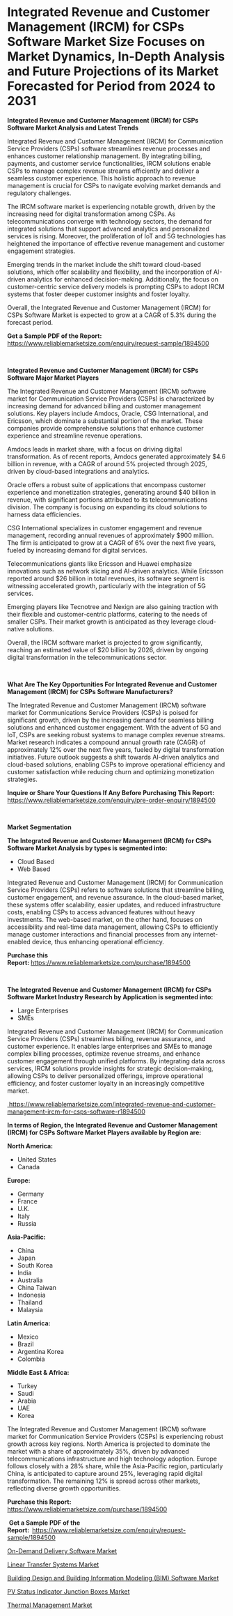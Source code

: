 <p><h1>Integrated Revenue and Customer Management (IRCM) for CSPs Software Market Size Focuses on Market Dynamics, In-Depth Analysis and Future Projections of its Market Forecasted for Period from 2024 to 2031</h1></p><p><strong>Integrated Revenue and Customer Management (IRCM) for CSPs Software Market Analysis and Latest Trends</strong></p>
<p><p>Integrated Revenue and Customer Management (IRCM) for Communication Service Providers (CSPs) software streamlines revenue processes and enhances customer relationship management. By integrating billing, payments, and customer service functionalities, IRCM solutions enable CSPs to manage complex revenue streams efficiently and deliver a seamless customer experience. This holistic approach to revenue management is crucial for CSPs to navigate evolving market demands and regulatory challenges.</p><p>The IRCM software market is experiencing notable growth, driven by the increasing need for digital transformation among CSPs. As telecommunications converge with technology sectors, the demand for integrated solutions that support advanced analytics and personalized services is rising. Moreover, the proliferation of IoT and 5G technologies has heightened the importance of effective revenue management and customer engagement strategies.</p><p>Emerging trends in the market include the shift toward cloud-based solutions, which offer scalability and flexibility, and the incorporation of AI-driven analytics for enhanced decision-making. Additionally, the focus on customer-centric service delivery models is prompting CSPs to adopt IRCM systems that foster deeper customer insights and foster loyalty.</p><p>Overall, the Integrated Revenue and Customer Management (IRCM) for CSPs Software Market is expected to grow at a CAGR of 5.3% during the forecast period.</p></p>
<p><strong>Get a Sample PDF of the Report:&nbsp;</strong> <a href="https://www.reliablemarketsize.com/enquiry/request-sample/1894500?utm_campaign=1131&utm_medium=2&utm_source=Github&utm_content=ia&utm_term=24102024&utm_id=integrated-revenue-and-customer-management-ircm-for-csps-software">https://www.reliablemarketsize.com/enquiry/request-sample/1894500</a></p>
<p>&nbsp;</p>
<p><strong>Integrated Revenue and Customer Management (IRCM) for CSPs Software Major Market Players</strong></p>
<p><p>The Integrated Revenue and Customer Management (IRCM) software market for Communication Service Providers (CSPs) is characterized by increasing demand for advanced billing and customer management solutions. Key players include Amdocs, Oracle, CSG International, and Ericsson, which dominate a substantial portion of the market. These companies provide comprehensive solutions that enhance customer experience and streamline revenue operations.</p><p>Amdocs leads in market share, with a focus on driving digital transformation. As of recent reports, Amdocs generated approximately $4.6 billion in revenue, with a CAGR of around 5% projected through 2025, driven by cloud-based integrations and analytics.</p><p>Oracle offers a robust suite of applications that encompass customer experience and monetization strategies, generating around $40 billion in revenue, with significant portions attributed to its telecommunications division. The company is focusing on expanding its cloud solutions to harness data efficiencies.</p><p>CSG International specializes in customer engagement and revenue management, recording annual revenues of approximately $900 million. The firm is anticipated to grow at a CAGR of 6% over the next five years, fueled by increasing demand for digital services.</p><p>Telecommunications giants like Ericsson and Huawei emphasize innovations such as network slicing and AI-driven analytics. While Ericsson reported around $26 billion in total revenues, its software segment is witnessing accelerated growth, particularly with the integration of 5G services.</p><p>Emerging players like Tecnotree and Nexign are also gaining traction with their flexible and customer-centric platforms, catering to the needs of smaller CSPs. Their market growth is anticipated as they leverage cloud-native solutions.</p><p>Overall, the IRCM software market is projected to grow significantly, reaching an estimated value of $20 billion by 2026, driven by ongoing digital transformation in the telecommunications sector.</p></p>
<p>&nbsp;</p>
<p><strong>What Are The Key Opportunities For Integrated Revenue and Customer Management (IRCM) for CSPs Software Manufacturers?</strong></p>
<p><p>The Integrated Revenue and Customer Management (IRCM) software market for Communications Service Providers (CSPs) is poised for significant growth, driven by the increasing demand for seamless billing solutions and enhanced customer engagement. With the advent of 5G and IoT, CSPs are seeking robust systems to manage complex revenue streams. Market research indicates a compound annual growth rate (CAGR) of approximately 12% over the next five years, fueled by digital transformation initiatives. Future outlook suggests a shift towards AI-driven analytics and cloud-based solutions, enabling CSPs to improve operational efficiency and customer satisfaction while reducing churn and optimizing monetization strategies.</p></p>
<p><strong>Inquire or Share Your Questions If Any Before Purchasing This Report:</strong> <a href="https://www.reliablemarketsize.com/enquiry/pre-order-enquiry/1894500?utm_campaign=1131&utm_medium=2&utm_source=Github&utm_content=ia&utm_term=24102024&utm_id=integrated-revenue-and-customer-management-ircm-for-csps-software">https://www.reliablemarketsize.com/enquiry/pre-order-enquiry/1894500</a></p>
<p>&nbsp;</p>
<p><strong>Market Segmentation</strong></p>
<p><strong>The Integrated Revenue and Customer Management (IRCM) for CSPs Software Market Analysis by types is segmented into:</strong></p>
<p><ul><li>Cloud Based</li><li>Web Based</li></ul></p>
<p><p>Integrated Revenue and Customer Management (IRCM) for Communication Service Providers (CSPs) refers to software solutions that streamline billing, customer engagement, and revenue assurance. In the cloud-based market, these systems offer scalability, easier updates, and reduced infrastructure costs, enabling CSPs to access advanced features without heavy investments. The web-based market, on the other hand, focuses on accessibility and real-time data management, allowing CSPs to efficiently manage customer interactions and financial processes from any internet-enabled device, thus enhancing operational efficiency.</p></p>
<p><strong>Purchase this Report:&nbsp;</strong><a href="https://www.reliablemarketsize.com/purchase/1894500?utm_campaign=1131&utm_medium=2&utm_source=Github&utm_content=ia&utm_term=24102024&utm_id=integrated-revenue-and-customer-management-ircm-for-csps-software">https://www.reliablemarketsize.com/purchase/1894500</a></p>
<p>&nbsp;</p>
<p><strong>The Integrated Revenue and Customer Management (IRCM) for CSPs Software Market Industry Research by Application is segmented into:</strong></p>
<p><ul><li>Large Enterprises</li><li>SMEs</li></ul></p>
<p><p>Integrated Revenue and Customer Management (IRCM) for Communication Service Providers (CSPs) streamlines billing, revenue assurance, and customer experience. It enables large enterprises and SMEs to manage complex billing processes, optimize revenue streams, and enhance customer engagement through unified platforms. By integrating data across services, IRCM solutions provide insights for strategic decision-making, allowing CSPs to deliver personalized offerings, improve operational efficiency, and foster customer loyalty in an increasingly competitive market.</p></p>
<p><a href="https://www.reliablemarketsize.com/integrated-revenue-and-customer-management-ircm-for-csps-software-r1894500?utm_campaign=1131&utm_medium=2&utm_source=Github&utm_content=ia&utm_term=24102024&utm_id=integrated-revenue-and-customer-management-ircm-for-csps-software">&nbsp;https://www.reliablemarketsize.com/integrated-revenue-and-customer-management-ircm-for-csps-software-r1894500</a></p>
<p><strong>In terms of Region, the Integrated Revenue and Customer Management (IRCM) for CSPs Software Market Players available by Region are:</strong></p>
<p>
    <p> <strong> North America: </strong>
        <ul>
            <li>United States</li>
            <li>Canada</li>
        </ul>
        </p> 
    <p> <strong> Europe: </strong>
        <ul>
            <li>Germany</li>
            <li>France</li>
            <li>U.K.</li>
            <li>Italy</li>
            <li>Russia</li>
        </ul>
        </p> 
    <p> <strong> Asia-Pacific: </strong>
        <ul>
            <li>China</li>
            <li>Japan</li>
            <li>South Korea</li>
            <li>India</li>
            <li>Australia</li>
            <li>China Taiwan</li>
            <li>Indonesia</li>
            <li>Thailand</li>
            <li>Malaysia</li>
        </ul>
        </p> 
    <p> <strong> Latin America: </strong>
        <ul>
            <li>Mexico</li>
            <li>Brazil</li>
            <li>Argentina Korea</li>
            <li>Colombia</li>
        </ul>
        </p> 
    <p> <strong> Middle East & Africa: </strong>
        <ul>
            <li>Turkey</li>
            <li>Saudi</li>
            <li>Arabia</li>
            <li>UAE</li>
            <li>Korea</li>
        </ul>
    </p>
    </p>
<p><p>The Integrated Revenue and Customer Management (IRCM) software market for Communication Service Providers (CSPs) is experiencing robust growth across key regions. North America is projected to dominate the market with a share of approximately 35%, driven by advanced telecommunications infrastructure and high technology adoption. Europe follows closely with a 28% share, while the Asia-Pacific region, particularly China, is anticipated to capture around 25%, leveraging rapid digital transformation. The remaining 12% is spread across other markets, reflecting diverse growth opportunities.</p></p>
<p><strong>Purchase this Report: </strong><a href="https://www.reliablemarketsize.com/purchase/1894500?utm_campaign=1131&utm_medium=2&utm_source=Github&utm_content=ia&utm_term=24102024&utm_id=integrated-revenue-and-customer-management-ircm-for-csps-software">https://www.reliablemarketsize.com/purchase/1894500</a></p>
<p>&nbsp;<strong>Get a Sample PDF of the Report:&nbsp;&nbsp;</strong><a href="https://www.reliablemarketsize.com/enquiry/request-sample/1894500?utm_campaign=1131&utm_medium=2&utm_source=Github&utm_content=ia&utm_term=24102024&utm_id=integrated-revenue-and-customer-management-ircm-for-csps-software">https://www.reliablemarketsize.com/enquiry/request-sample/1894500</a></p>
<p><strong></strong></p>
<p><p><a href="https://github.com/cecilebbruhter/Market-Research-Report-List-1/blob/main/on-demand-delivery-software-market.md?utm_campaign=1131&utm_medium=2&utm_source=Github&utm_content=ia&utm_term=24102024&utm_id=integrated-revenue-and-customer-management-ircm-for-csps-software">On-Demand Delivery Software Market</a></p><p><a href="https://issuu.com/reportprime-2/docs/linear-transfer-systems-market-size_1f873f77a06653?utm_campaign=1131&utm_medium=2&utm_source=Github&utm_content=ia&utm_term=24102024&utm_id=integrated-revenue-and-customer-management-ircm-for-csps-software">Linear Transfer Systems Market</a></p><p><a href="https://github.com/doyeme32g/Market-Research-Report-List-1/blob/main/building-design-and-building-information-modeling-bim-software-market.md?utm_campaign=1131&utm_medium=2&utm_source=Github&utm_content=ia&utm_term=24102024&utm_id=integrated-revenue-and-customer-management-ircm-for-csps-software">Building Design and Building Information Modeling (BIM) Software Market</a></p><p><a href="https://www.linkedin.com/pulse/pv-status-indicator-junction-boxes-market-global-regional-analysis-easpe?utm_campaign=1131&utm_medium=2&utm_source=Github&utm_content=ia&utm_term=24102024&utm_id=integrated-revenue-and-customer-management-ircm-for-csps-software">PV Status Indicator Junction Boxes Market</a></p><p><a href="https://issuu.com/reportprime-2/docs/thermal-management-market-size-2030_c896a201a7c16a?utm_campaign=1131&utm_medium=2&utm_source=Github&utm_content=ia&utm_term=24102024&utm_id=integrated-revenue-and-customer-management-ircm-for-csps-software">Thermal Management Market</a></p></p>